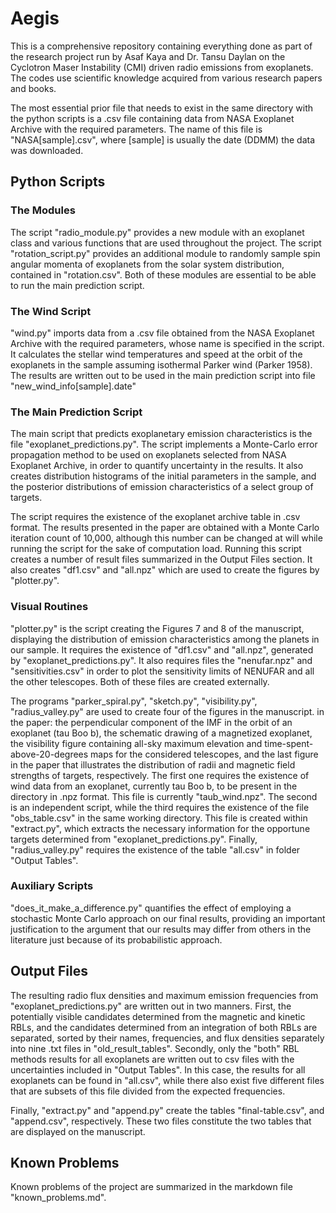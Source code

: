 # Aegis

This is a comprehensive repository containing everything done as 
part of the research project run by Asaf Kaya and Dr. Tansu Daylan
on the Cyclotron Maser Instability (CMI) driven radio emissions
from exoplanets. The codes use scientific knowledge acquired
from various research papers and books.

The most essential prior file that needs to exist in the same directory with the
python scripts is a .csv file containing data from NASA Exoplanet Archive with
the required parameters. The name of this file is "NASA[sample].csv", where
[sample] is usually the date (DDMM) the data was downloaded.

## Python Scripts 

### The Modules
The script "radio_module.py" provides a new module with an exoplanet class
and various functions that are used throughout the project. The script
"rotation_script.py" provides an additional module to randomly sample spin angular
momenta of exoplanets from the solar system distribution, contained in "rotation.csv".
Both of these modules are essential to be able to run the main prediction script.

### The Wind Script
"wind.py" imports data from a .csv file obtained from the NASA Exoplanet
Archive with the required parameters, whose name is specified in the script.
It calculates the stellar wind temperatures and speed at the orbit
of the exoplanets in the sample assuming isothermal Parker wind (Parker 1958).
The results are written out to be used in the main prediction script into file
"new_wind_info[sample].date"

### The Main Prediction Script
The main script that predicts exoplanetary emission characteristics is the file
"exoplanet_predictions.py". The script implements a Monte-Carlo error propagation
method to be used on exoplanets selected from NASA Exoplanet Archive, in order to 
quantify uncertainty in the results. It also creates distribution histograms of 
the initial parameters in the sample, and the posterior distributions of emission
characteristics of a select group of targets.

The script requires the existence of the exoplanet archive table in .csv format.
The results presented in the paper are obtained with a Monte Carlo iteration count of
10,000, although this number can be changed at will while running the script for the
sake of computation load. Running this script creates a number of result files summarized in
the Output Files section. It also creates "df1.csv" and "all.npz" which are used to create the figures
by "plotter.py".

### Visual Routines
"plotter.py" is the script creating the Figures 7 and 8 of the manuscript, displaying the
distribution of emission characteristics among the planets in our sample. It requires the
existence of "df1.csv" and "all.npz", generated by "exoplanet_predictions.py". It also requires
files the "nenufar.npz" and "sensitivities.csv" in order to plot the sensitivity limits of NENUFAR
and all the other telescopes. Both of these files are created externally.

The programs "parker_spiral.py", "sketch.py", "visibility.py", "radius_valley.py"
are used to create four of the figures in the manuscript.
in the paper: the perpendicular component of the IMF in the orbit of an exoplanet
(tau Boo b), the schematic drawing of a magnetized exoplanet, the visibility
figure containing all-sky maximum elevation and time-spent-above-20-degrees maps
for the considered telescopes, and the last figure in the paper that illustrates the
distribution of radii and magnetic field strengths of targets,
respectively. The first one requires the existence
of wind data from an exoplanet, currently tau Boo b, to be present in the directory
in .npz format. This file is currently "taub_wind.npz". The second is an independent script,
while the third requires the existence of the file "obs_table.csv" in the same 
working directory. This file is created within "extract.py", which extracts the
necessary information for the opportune targets determined from
"exoplanet_predictions.py". Finally, "radius_valley.py" requires the existence of
the table "all.csv" in folder "Output Tables".

### Auxiliary Scripts
"does_it_make_a_difference.py" quantifies the effect of employing a stochastic Monte Carlo
approach on our final results, providing an important justification to the argument that our
results may differ from others in the literature just because of its probabilistic approach.

## Output Files
The resulting radio flux densities and maximum emission frequencies
from "exoplanet_predictions.py" are written
out in two manners. First, the potentially visible candidates determined from
the magnetic and kinetic RBLs, and the candidates determined from an integration
of both RBLs are separated, sorted by their names, frequencies, and flux densities
separately into nine .txt files in "old_result_tables". 
Secondly, only the "both" RBL methods results for all exoplanets are 
written out to csv files with the uncertainties included in "Output Tables".
In this case, the results for all exoplanets can be found in "all.csv", while
there also exist five different files that are subsets of this file divided from
the expected frequencies.

Finally, "extract.py" and "append.py" create the tables "final-table.csv", and "append.csv",
respectively. These two files constitute the two tables that are displayed on the manuscript.


## Known Problems
Known problems of the project are summarized in the markdown file 
"known_problems.md".